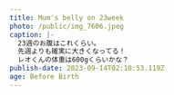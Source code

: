 ```yaml
---
title: Mum's belly on 23week
photo: /public/img_7606.jpeg
caption: |-
  23週のお腹はこれくらい。
  先週よりも確実に大きくなってる！
  レオくんの体重は600gくらいかな？
publish-date: 2023-09-14T02:10:53.119Z
age: Before Birth
---
```

